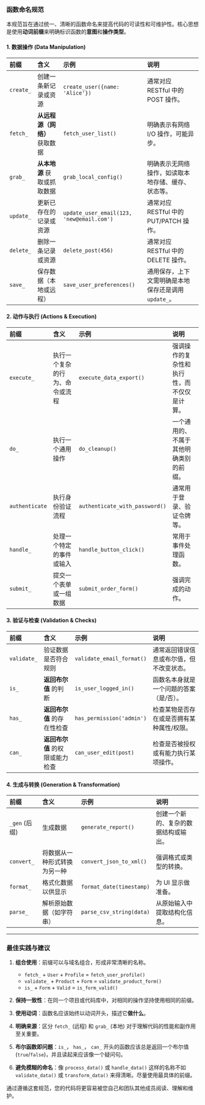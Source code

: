 ### 函数命名规范

本规范旨在通过统一、清晰的函数命名来提高代码的可读性和可维护性。核心思想是使用**动词前缀**来明确标识函数的**意图**和**操作类型**。

#### 1. 数据操作 (Data Manipulation)

| 前缀      | 含义                          | 示例                                      | 说明                                                 |
| :-------- | :---------------------------- | :---------------------------------------- | :--------------------------------------------------- |
| `create_` | 创建一条新记录或资源          | `create_user({name: 'Alice'})`            | 通常对应 RESTful 中的 POST 操作。                    |
| `fetch_`  | **从远程源（网络）** 获取数据 | `fetch_user_list()`                       | 明确表示有网络 I/O 操作，可能异步。                  |
| `grab_`   | **从本地源** 获取或抓取数据   | `grab_local_config()`                     | 明确表示无网络操作，如读取本地存储、缓存、状态等。   |
| `update_` | 更新已存在的记录或资源        | `update_user_email(123, 'new@email.com')` | 通常对应 RESTful 中的 PUT/PATCH 操作。               |
| `delete_` | 删除一条记录或资源            | `delete_post(456)`                        | 通常对应 RESTful 中的 DELETE 操作。                  |
| `save_`   | 保存数据（本地或远程）        | `save_user_preferences()`                 | 通用保存，上下文需明确是本地保存还是调用 `update_`。 |

#### 2. 动作与执行 (Actions & Execution)

| 前缀           | 含义                           | 示例                           | 说明                                       |
| :------------- | :----------------------------- | :----------------------------- | :----------------------------------------- |
| `execute_`     | 执行一个复杂的行为、命令或流程 | `execute_data_export()`        | 强调操作的复杂性和执行性，而不仅仅是计算。 |
| `do_`          | 执行一个通用操作               | `do_cleanup()`                 | 一个通用的、不属于其他明确类别的前缀。     |
| `authenticate` | 执行身份验证流程               | `authenticate_with_password()` | 通常用于登录、验证令牌等。                 |
| `handle_`      | 处理一个特定的事件或输入       | `handle_button_click()`        | 常用于事件处理函数。                       |
| `submit_`      | 提交一个表单或一组数据         | `submit_order_form()`          | 强调完成的动作。                           |

#### 3. 验证与检查 (Validation & Checks)

| 前缀        | 含义                            | 示例                      | 说明                                      |
| :---------- | :------------------------------ | :------------------------ | :---------------------------------------- |
| `validate_` | 验证数据是否符合规则            | `validate_email_format()` | 通常返回错误信息或布尔值，但不改变状态。  |
| `is_`       | **返回布尔值** 的判断           | `is_user_logged_in()`     | 函数名本身就是一个问题的答案（是/否）。   |
| `has_`      | **返回布尔值** 的存在性检查     | `has_permission('admin')` | 检查某物是否存在或是否拥有某种属性/权限。 |
| `can_`      | **返回布尔值** 的权限或能力检查 | `can_user_edit(post)`     | 检查是否被授权或有能力执行某项操作。      |

#### 4. 生成与转换 (Generation & Transformation)

| 前缀          | 含义                         | 示例                     | 说明                                 |
| :------------ | :--------------------------- | :----------------------- | :----------------------------------- |
| `_gen` (后缀) | 生成数据                     | `generate_report()`      | 创建一个新的、复杂的数据结构或输出。 |
| `convert_`    | 将数据从一种形式转换为另一种 | `convert_json_to_xml()`  | 强调格式或类型的转换。               |
| `format_`     | 格式化数据以供显示           | `format_date(timestamp)` | 为 UI 显示做准备。                   |
| `parse_`      | 解析原始数据（如字符串）     | `parse_csv_string(data)` | 从原始输入中提取结构化信息。         |

---

### 最佳实践与建议

1.  **组合使用**：前缀可以与域名组合，形成非常清晰的名称。

    - `fetch_` + `User` + `Profile` = `fetch_user_profile()`
    - `validate_` + `Product` + `Form` = `validate_product_form()`
    - `is_` + `Form` + `Valid` = `is_form_valid()`

2.  **保持一致性**：在同一个项目或代码库中，对相同的操作坚持使用相同的前缀。

3.  **使用动词**：函数名应该始终以动词开头，描述它**做什么**。

4.  **明确来源**：区分 `fetch_` (远程) 和 `grab_` (本地) 对于理解代码的性能和副作用至关重要。

5.  **布尔函数即问题**：`is_`， `has_`， `can_` 开头的函数应该总是返回一个布尔值 (`true`/`false`)，并且读起来应该像一个疑问句。

6.  **避免模糊的命名**：像 `process_data()` 或 `handle_data()` 这样的名称不如 `validate_data()` 或 `transform_data()` 来得清晰。尽量使用最具体的前缀。

通过遵循这套规范，您的代码将更容易被您自己和团队其他成员阅读、理解和维护。
